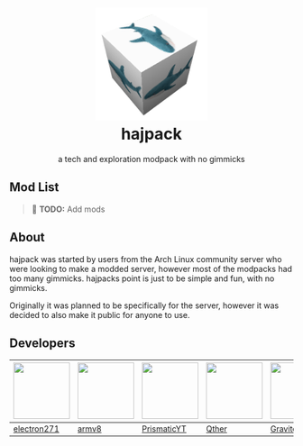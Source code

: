 <h1 align="center">
    <img src="assets/hajpacktransparent.png" alt="hajpack logo" width="200"><br>
	hajpack
</h3>
<div align="center">
    a tech and exploration modpack with no gimmicks
</div>

## Mod List
> 📝 **TODO:** Add mods

## About
hajpack was started by users from the Arch Linux community server who were looking to make a modded server, however most of the modpacks had too many gimmicks. hajpacks point is just to be simple and fun, with no gimmicks.


Originally it was planned to be specifically for the server, however it was decided to also make it public for anyone to use.

## Developers
| <img src="https://github.com/electron271.png" width="100" height="100"> | <img src="https://github.com/armv8-a.png" width="100" height="100"> | <img src="https://github.com/RPMYT.png" width="100" height="100"> | <img src="https://github.com/altqther.png" width="100" height="100"> | <img src="https://github.com/gaussandhisgun.png" width="100" height="100"> |
|-------------------------------------------------------------------------|---------------------------------------------------------------------|-------------------------------------------------------------------|----------------------------------------------------------------------|----------------------------------------------------------------------------|
| [electron271](https://github.com/electron271)                           | [armv8](https://github.com/armv8-a)                                 | [PrismaticYT](https://github.com/RPMYT)                           | [Qther](https://github.com/altqther)                                 | [Gravitos](https://github.com/gaussandhisgun)                              |
